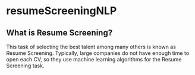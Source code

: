 # resumeScreeningNLP
## What is Resume Screening?
This task of selecting the best talent among many others is known as Resume Screening.
Typically, large companies do not have enough time to open each CV, so they use machine learning algorithms for the Resume Screening task.
